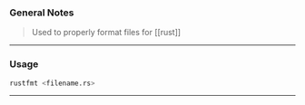 
### General Notes

> Used to properly format files for [[rust]]

---

### Usage

```Bash
rustfmt <filename.rs>
```

---
